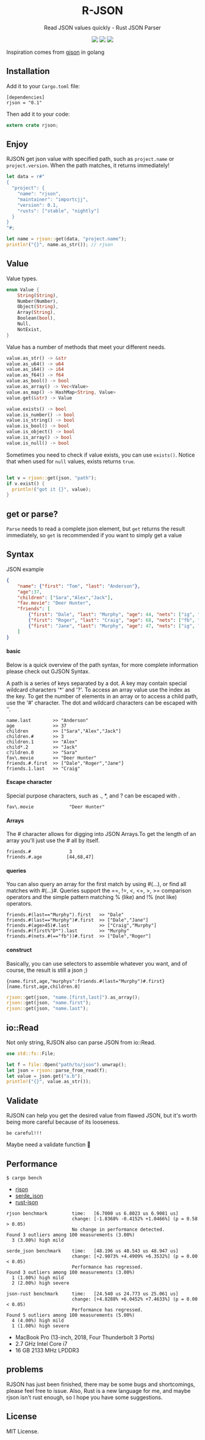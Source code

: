<div align="center">
  <!-- <img alt="RJSON" src="logo.png"> -->
  <h1>R-JSON</h1>
  <p>Read JSON values quickly - Rust JSON Parser</p>

  <a href="https://github.com/importcjj/rjson">
  <img src="https://travis-ci.com/importcjj/rjson.svg?branch=master"></a>

  <img src="https://img.shields.io/badge/crates.io-0.1.2-blue">

  <a href="https://importcjj.github.io/rust-rjson-playground/">
  <img src="https://img.shields.io/badge/goto-playground-orange">

</a>


</div>

Inspiration comes from [gjson](https://github.com/tidwall/gjson) in golang

## Installation
Add it to your `Cargo.toml` file:
```
[dependencies]
rjson = "0.1"
```
Then add it to your code:
```rust
extern crate rjson;
```

## Enjoy

RJSON get json value with specified path, such as `project.name` or `project.version`. When the path matches, it returns immediately!

```rust
let data = r#"
{
  "project": {
    "name": "rjson",
    "maintainer": "importcjj",
    "version": 0.1,
    "rusts": ["stable", "nightly"]
  }
}
"#;

let name = rjson::get(data, "project.name");
println!("{}", name.as_str()); // rjson
```



## Value

Value types.
```rust
enum Value {
    String(String),
    Number(Number),
    Object(String),
    Array(String),
    Boolean(bool),
    Null,
    NotExist,
}
```

Value has a number of methods that meet your different needs.

```rust
value.as_str() -> &str
value.as_u64() -> u64
value.as_i64() -> i64
value.as_f64() -> f64
value.as_bool() -> bool
value.as_array() -> Vec<Value>
value.as_map() -> HashMap<String, Value>
value.get(&str) -> Value
```


```rust
value.exists() -> bool
value.is_number() -> bool
value.is_string() -> bool
value.is_bool() -> bool
value.is_object() -> bool
value.is_array() -> bool
value.is_null() -> bool
```

Sometimes you need to check if value exists, you can use `exists()`. Notice that when used for `null` values, exists returns `true`.

```rust

let v = rjson::get(json, "path");
if v.exist() {
  println!("got it {}", value);
}
```

## get or parse?

`Parse` needs to read a complete json element, but `get` returns the result immediately, so `get` is recommended if you want to simply get a value

## Syntax

JSON example

```json
{
    "name": {"first": "Tom", "last": "Anderson"},
    "age":37,
    "children": ["Sara","Alex","Jack"],
    "fav.movie": "Deer Hunter",
    "friends": [
        {"first": "Dale", "last": "Murphy", "age": 44, "nets": ["ig", "fb", "tw"]},
        {"first": "Roger", "last": "Craig", "age": 68, "nets": ["fb", "tw"]},
        {"first": "Jane", "last": "Murphy", "age": 47, "nets": ["ig", "tw"]}
    ]
}
```

#### basic
Below is a quick overview of the path syntax, for more complete information please check out GJSON Syntax.

A path is a series of keys separated by a dot. A key may contain special wildcard characters '*' and '?'. To access an array value use the index as the key. To get the number of elements in an array or to access a child path, use the '#' character. The dot and wildcard characters can be escaped with '\'.

```
name.last        >> "Anderson"
age              >> 37
children         >> ["Sara","Alex","Jack"]
children.#       >> 3
children.1       >> "Alex"
child*.2         >> "Jack"
c?ildren.0       >> "Sara"
fav\.movie       >> "Deer Hunter"
friends.#.first  >> ["Dale","Roger","Jane"]
friends.1.last   >> "Craig"
```

#### Escape character
Special purpose characters, such as ., *, and ? can be escaped with \.

```
fav\.movie             "Deer Hunter"
```

#### Arrays
The # character allows for digging into JSON Arrays.To get the length of an array you'll just use the # all by itself.

```
friends.#              3
friends.#.age         [44,68,47]
```

#### queries
You can also query an array for the first match by using #(...), or find all matches with #(...)#. Queries support the ==, !=, <, <=, >, >= comparison operators and the simple pattern matching % (like) and !% (not like) operators.

```
friends.#(last=="Murphy").first   >> "Dale"
friends.#(last=="Murphy")#.first  >> ["Dale","Jane"]
friends.#(age>45)#.last           >> ["Craig","Murphy"]
friends.#(first%"D*").last        >> "Murphy"
friends.#(nets.#(=="fb"))#.first  >> ["Dale","Roger"]
```

#### construct
Basically, you can use selectors to assemble whatever you want, and of course, the result is still a json ;)


```
{name.first,age,"murphys":friends.#(last="Murphy")#.first}
[name.first,age,children.0]
```

```rust
rjson::get(json, "name.[first,last]").as_array();
rjson::get(json, "name.first"); 
rjson::get(json, "name.last");
```

## io::Read

Not only string, RJSON also can parse JSON from io::Read.

```rust
use std::fs::File;

let f = file::Open("path/to/json").unwrap();
let json = rjson::parse_from_read(f);
let value = json.get("a.b");
println!("{}", value.as_str());
```

## Validate

RJSON can help you get the desired value from flawed JSON, but it's worth being more careful because of its looseness.

`be careful!!!`

Maybe need a validate function 🤔

## Performance

`$ cargo bench`

* [rjson](https://github.com/importcjj/rjson)
* [serde_json](https://github.com/serde-rs/json)
* [rust-json](https://github.com/maciejhirsz/json-rust)

```
rjson benchmark         time:   [6.7000 us 6.8023 us 6.9081 us]                             
                        change: [-1.8368% -0.4152% +1.0466%] (p = 0.58 > 0.05)
                        No change in performance detected.
Found 3 outliers among 100 measurements (3.00%)
  3 (3.00%) high mild

serde_json benchmark    time:   [48.196 us 48.543 us 48.947 us]                                  
                        change: [+2.9073% +4.4909% +6.3532%] (p = 0.00 < 0.05)
                        Performance has regressed.
Found 3 outliers among 100 measurements (3.00%)
  1 (1.00%) high mild
  2 (2.00%) high severe

json-rust benchmark     time:   [24.540 us 24.773 us 25.061 us]                                 
                        change: [+4.8288% +6.0452% +7.4633%] (p = 0.00 < 0.05)
                        Performance has regressed.
Found 5 outliers among 100 measurements (5.00%)
  4 (4.00%) high mild
  1 (1.00%) high severe
```

* MacBook Pro (13-inch, 2018, Four Thunderbolt 3 Ports)
* 2.7 GHz Intel Core i7
* 16 GB 2133 MHz LPDDR3

## problems

RJSON has just been finished, there may be some bugs and shortcomings, please feel free to issue. Also, Rust is a new language for me, and maybe rjson isn't rust enough, so I hope you have some suggestions.

## License
 MIT License.